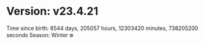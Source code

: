 # Version: v23.4.21
Time since birth: 8544 days, 205057 hours, 12303420 minutes, 738205200 seconds
Season: Winter ❄️
